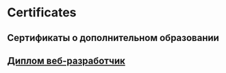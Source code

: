 # Сertificates
## Сертификаты о дополнительном образовании

## [Диплом веб-разработчик](https://github.com/Svetlana-Kutyeva1974/certificates)
